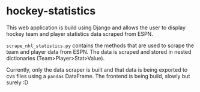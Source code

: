 # hockey-statistics

This web application is build using Django and allows the user to display hockey team and player statistics data scraped from ESPN.

`scrape_nhl_statistics.py` contains the methods that are used to scrape the team and player data from ESPN. The data is scraped and stored in nested dictionaries (Team>Player>Stat>Value).

Currently, only the data scraper is built and that data is being exported to cvs files using a `pandas` DataFrame. The frontend is being build, slowly but surely :D
